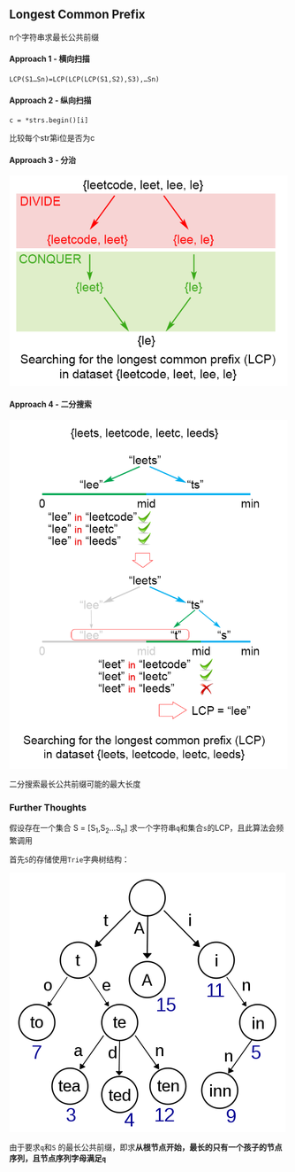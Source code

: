 ## Longest Common Prefix

n个字符串求最长公共前缀

#### Approach 1 - 横向扫描


```
LCP(S1…Sn)=LCP(LCP(LCP(S1,S2),S3),…Sn)
```

#### Approach 2 - 纵向扫描



```
c = *strs.begin()[i]
```

比较每个str第i位是否为c



#### Approach 3 - 分治

![](https://github.com/emptyxl/leetcode-solutions/raw/master/14.Longest-Common-Prefix/14_lcp_diviso_et_lmpera.png)

#### Approach 4 - 二分搜索

![](https://github.com/emptyxl/leetcode-solutions/raw/master/14.Longest-Common-Prefix/14_lcp_binary_search.png)

二分搜索最长公共前缀可能的最大长度

### Further Thoughts

假设存在一个集合 S = [S<sub>1</sub>,S<sub>2</sub>...S<sub>n</sub>]  求一个字符串`q`和集合`s`的LCP，且此算法会频繁调用

首先`S`的存储使用`Trie`字典树结构：

![](https://github.com/emptyxl/leetcode-solutions/raw/master/14.Longest-Common-Prefix/Trie_example.png)



由于要求`q`和`S` 的最长公共前缀，即求**从根节点开始，最长的只有一个孩子的节点序列，且节点序列字母满足`q`**